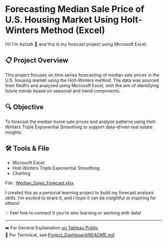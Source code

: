 # Forecasting Median Sale Price of U.S. Housing Market Using Holt-Winters Method (Excel)

Hi! I'm Azizah 👋 and this is my forecast project using Microsoft Excel.

## 📋 Project Overview

This project focuses on time series forecasting of median sale prices in the U.S. housing market using the Holt-Winters method. The data was sourced from Redfin and analyzed using Microsoft Excel, with the aim of identifying future trends based on seasonal and trend components.

## 🔍 Objective

To forecast the median home sale prices and analyze patterns using Holt-Winters Triple Exponential Smoothing to support data-driven real estate insights.

## 🛠️ Tools & File

- Microsoft Excel
- Holt-Winters Triple Exponential Smoothing
- Charting

File : [Median_Sales_Forecast.xlsx](https://github.com/azizahproject/Median-Sales-Housing-Data-Forecasting/raw/refs/heads/main/Median_Sales_Forecast.xlsx)

I created this as a personal learning project to build my forecast analysis skills. I'm excited to share it, and I hope it can be insightful or inspiring for others!

✨ Feel free to connect if you're also learning or working with data!

---

➡️ For General Explaination [on Tableau Public](https://public.tableau.com/views/SuperstoreDashboard1_17464702977070/Analysis?:language=en-US&:sid=&:redirect=auth&:display_count=n&:origin=viz_share_link)  
📂 For Technical, see [Project_Dashboard/README.md](https://github.com/azizahproject/Tableau-Superstore-Dashboard/tree/main/1_Project_Dashboard)

